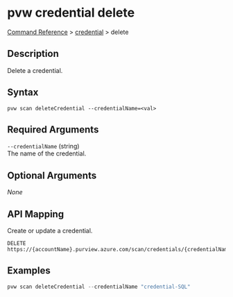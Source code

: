 # pvw credential delete
[Command Reference](../../../README.md#command-reference) > [credential](./main.md) > delete

## Description
Delete a credential.

## Syntax
```
pvw scan deleteCredential --credentialName=<val>
```

## Required Arguments
`--credentialName` (string)  
The name of the credential.

## Optional Arguments
*None*

## API Mapping
Create or update a credential.
```
DELETE https://{accountName}.purview.azure.com/scan/credentials/{credentialName}
```

## Examples
```powershell
pvw scan deleteCredential --credentialName "credential-SQL"
```
